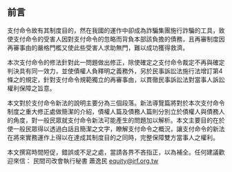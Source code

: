 ## 前言

支付命令故有其制度目的，然在我國的運作中卻成為詐騙集團施行詐騙的工具，致使支付命令的受害人因對支付命令的忽略而背負本部該負擔的債務，且再審制度因再審事由的嚴格門檻又使此些受害人求助無門，難以成功獲得救濟。

本次支付命令的修法針對此一問題做出修正，除使確定之支付命令裁定不再與確定判決具有同一效力，並使債權人負釋明之義務外，另於民事訴訟法施行法增訂第4條之的規定，針對支付命令規範獨立的再審事由，以貫徹民事訴訟法對當事人訴訟權利保障之旨意。

本文對於支付命令新法的說明主要分為三個段落。新法導覽篇將對於本次支付命令制度之重大修正處做簡潔的介紹，債權人篇及債務人篇則分別立於債權人與債務人的角度，對一般民眾就支付命令新法可能產生的問題加以解析。本文主要目的在於使一般民眾得以透過白話且簡潔之文字，瞭解支付命令之概況，讓支付命令的新法在將來實務運作上得以在達成其制度目的之同時，完整保障雙方當事人之權利。

本文撰寫時間短促，錯誤或不足之處，當請各界不吝指正，以為補全。任何建議歡迎來信：
民間司改會執行秘書 蕭逸民 equity@jrf.org.tw 
